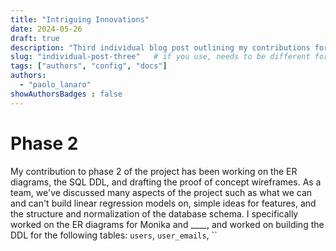```yaml
---
title: "Intriguing Innovations"
date: 2024-05-26
draft: true
description: "Third individual blog post outlining my contributions for phase 2."
slug: "individual-post-three"   # if you use, needs to be different for every post
tags: ["authors", "config", "docs"]
authors:
  - "paolo_lanaro"
showAuthorsBadges : false 
---
```


# Phase 2

My contribution to phase 2 of the project has been working on the ER diagrams, the SQL DDL, and drafting the proof of concept wireframes. 
As a team, we've discussed many aspects of the project such as what we can and can't build linear regression models on, simple ideas for features,
and the structure and normalization of the database schema. I specifically worked on the ER diagrams for Monika and ____, and worked on building
the DDL for the following tables: `users`, `user_emails`, ``
